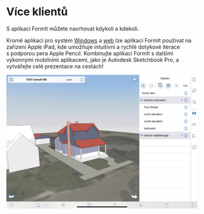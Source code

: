 # Více klientů

S aplikací FormIt můžete navrhovat kdykoli a kdekoli.

Kromě aplikací pro systém [Windows](https://formit.autodesk.com/download) a [web](https://formit.autodesk.com/app) lze aplikaci FormIt používat na zařízení Apple iPad, kde umožňuje intuitivní a rychlé dotykové iterace s podporou pera Apple Pencil. Kombinujte aplikaci FormIt s dalšími výkonnými mobilními aplikacemi, jako je Autodesk Sketchbook Pro, a vytvářejte celé prezentace na cestách!

![FormIt na zařízení Apple iPad](<../.gitbook/assets/ipad scenes (1).png>)
